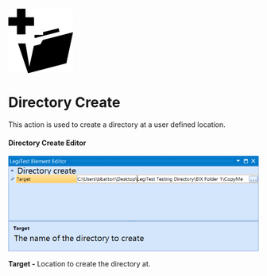 ﻿![](images/DirectoryCreate.png)

# Directory Create



This action is used to create a directory at a user defined location.



#### Directory Create Editor

![](images/DirectoryCreateEditor.png)





**Target -**  Location to create the directory at.